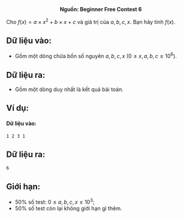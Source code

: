 **<center>Nguồn: Beginner Free Contest 6</center>**

Cho $f(x) = a ×x^2 + b ×x + c$ và giá trị của $a, b, c, x$. Bạn hãy tính $f(x)$.

## Dữ liệu vào:
- Gồm một dòng chứa bốn số nguyên $a, b, c, x$ $(0 ≤ x, a, b, c ≤ 10^6)$.

## Dữ liệu ra:
- Gồm một dòng duy nhất là kết quả bài toán.

## Ví dụ:
#### Dữ liệu vào:
```
1 2 3 1
```

## Dữ liệu ra:
```
6
```

## Giới hạn:
- $50\%$ số test: $0 ≤ a, b, c, x ≤ 10^3$;
- $50\%$ số test còn lại không giới hạn gì thêm.